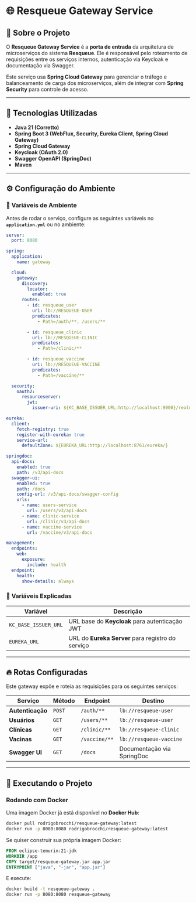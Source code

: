 # 🌐 Resqueue Gateway Service

## 📖 Sobre o Projeto
O **Resqueue Gateway Service** é a **porta de entrada** da arquitetura de microserviços do sistema **Resqueue**. Ele é responsável pelo roteamento de requisições entre os serviços internos, autenticação via Keycloak e documentação via Swagger.

Este serviço usa **Spring Cloud Gateway** para gerenciar o tráfego e balanceamento de carga dos microserviços, além de integrar com **Spring Security** para controle de acesso.

---

## 🚀 **Tecnologias Utilizadas**
- **Java 21 (Corretto)**
- **Spring Boot 3 (WebFlux, Security, Eureka Client, Spring Cloud Gateway)**
- **Spring Cloud Gateway**
- **Keycloak (OAuth 2.0)**
- **Swagger OpenAPI (SpringDoc)**
- **Maven**

---

## ⚙️ **Configuração do Ambiente**
### 🔧 **Variáveis de Ambiente**
Antes de rodar o serviço, configure as seguintes variáveis no **`application.yml`** ou no ambiente:

```yaml
server:
  port: 8080

spring:
  application:
    name: gateway

  cloud:
    gateway:
      discovery:
        locator:
          enabled: true
      routes:
        - id: resqueue_user
          uri: lb://RESQUEUE-USER
          predicates:
            - Path=/auth/**, /users/**

        - id: resqueue_clinic
          uri: lb://RESQUEUE-CLINIC
          predicates:
            - Path=/clinic/**

        - id: resqueue_vaccine
          uri: lb://RESQUEUE-VACCINE
          predicates:
            - Path=/vaccine/**

  security:
    oauth2:
      resourceserver:
        jwt:
          issuer-uri: ${KC_BASE_ISSUER_URL:http://localhost:9000}/realms/resqueue}

eureka:
  client:
    fetch-registry: true
    register-with-eureka: true
    service-url:
      defaultZone: ${EUREKA_URL:http://localhost:8761/eureka/}

springdoc:
  api-docs:
    enabled: true
    path: /v3/api-docs
  swagger-ui:
    enabled: true
    path: /docs
    config-url: /v3/api-docs/swagger-config
    urls:
      - name: users-service
        url: /users/v3/api-docs
      - name: clinic-service
        url: /clinic/v3/api-docs
      - name: vaccine-service
        url: /vaccine/v3/api-docs

management:
  endpoints:
    web:
      exposure:
        include: health
  endpoint:
    health:
      show-details: always
```

### 🔑 **Variáveis Explicadas**
| Variável                | Descrição |
|-------------------------|-----------|
| `KC_BASE_ISSUER_URL`    | URL base do **Keycloak** para autenticação JWT |
| `EUREKA_URL`            | URL do **Eureka Server** para registro do serviço |

---

## 🔥 **Rotas Configuradas**
Este gateway expõe e roteia as requisições para os seguintes serviços:

| Serviço         | Método | Endpoint       | Destino |
|----------------|--------|---------------|---------|
| **Autenticação** | `POST` | `/auth/**` | `lb://resqueue-user` |
| **Usuários** | `GET` | `/users/**` | `lb://resqueue-user` |
| **Clínicas** | `GET` | `/clinic/**` | `lb://resqueue-clinic` |
| **Vacinas** | `GET` | `/vaccine/**` | `lb://resqueue-vaccine` |
| **Swagger UI** | `GET` | `/docs` | Documentação via SpringDoc |

---

## 🚀 **Executando o Projeto**
###  **Rodando com Docker**
Uma imagem Docker já está disponível no **Docker Hub**:

```sh
docker pull rodrigobrocchi/resqueue-gateway:latest
docker run -p 8080:8080 rodrigobrocchi/resqueue-gateway:latest
```

Se quiser construir sua própria imagem Docker:
```dockerfile
FROM eclipse-temurin:21-jdk
WORKDIR /app
COPY target/resqueue-gateway.jar app.jar
ENTRYPOINT ["java", "-jar", "app.jar"]
```
E execute:
```sh
docker build -t resqueue-gateway .
docker run -p 8080:8080 resqueue-gateway
```
